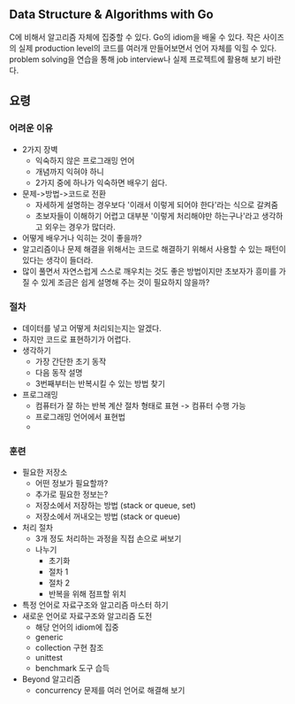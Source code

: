 ## Data Structure & Algorithms with Go
C에 비해서 알고리즘 자체에 집중할 수 있다.
Go의 idiom을 배울 수 있다.
작은 사이즈의 실제 production level의 코드를 여러개 만들어보면서 언어 자체를 익힐 수 있다.
problem solving을 연습을 통해 job interview나 실제 프로젝트에 활용해 보기 바란다.

## 요령
### 어려운 이유
 * 2가지 장벽
   * 익숙하지 않은 프로그래밍 언어
   * 개념까지 익혀야 하니
   * 2가지 중에 하나가 익숙하면 배우기 쉽다.
 * 문제->방법->코드로 전환
   * 자세하게 설명하는 경우보다 '이래서 이렇게 되어야 한다'라는 식으로 갈켜줌
   * 초보자들이 이해하기 어렵고 대부분 '이렇게 처리해야만 하는구나'라고 생각하고 외우는 경우가 많더라.
 * 어떻게 배우거나 익히는 것이 좋을까?
 * 알고리즘이나 문제 해결을 위해서는 코드로 해결하기 위해서 사용할 수 있는 패턴이 있다는 생각이 들더라.
 * 많이 풀면서 자연스럽게 스스로 깨우치는 것도 좋은 방법이지만 초보자가 흥미를 가질 수 있게 조금은 쉽게 설명해 주는 것이 필요하지 않을까? 
### 절차
 * 데이터를 넣고 어떻게 처리되는지는 알겠다.
 * 하지만 코드로 표현하기가 어렵다.
 * 생각하기
   * 가장 간단한 초기 동작
   * 다음 동작 설명
   * 3번째부터는 반복시킬 수 있는 방법 찾기
 * 프로그래밍
   * 컴퓨터가 잘 하는 반복 계산 절차 형태로 표현 -> 컴퓨터 수행 가능
   * 프로그래밍 언어에서 표현법
   * 
### 훈련
 * 필요한 저장소
   * 어떤 정보가 필요할까?
   * 추가로 필요한 정보는?
   * 저장소에서 저장하는 방법 (stack or queue, set)
   * 저장소에서 꺼내오는 방법 (stack or queue)
 * 처리 절차
   * 3개 정도 처리하는 과정을 직접 손으로 써보기
   * 나누기
     * 초기화
     * 절차 1
     * 절차 2
     * 반복을 위해 점프할 위치
 * 특정 언어로 자료구조와 알고리즘 마스터 하기
 * 새로운 언어로 자료구조와 알고리즘 도전
   * 해당 언어의 idiom에 집중
   * generic
   * collection 구현 참조
   * unittest
   * benchmark 도구 습득
 * Beyond 알고리즘
   * concurrency 문제를 여러 언어로 해결해 보기
